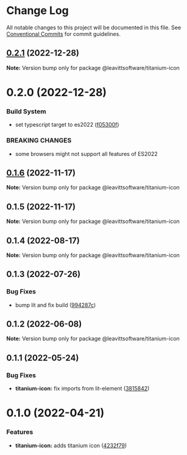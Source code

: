 # Change Log

All notable changes to this project will be documented in this file.
See [Conventional Commits](https://conventionalcommits.org) for commit guidelines.

## [0.2.1](https://github.com/LeavittSoftware/titanium-elements/compare/@leavittsoftware/titanium-icon@0.2.0...@leavittsoftware/titanium-icon@0.2.1) (2022-12-28)

**Note:** Version bump only for package @leavittsoftware/titanium-icon

# 0.2.0 (2022-12-28)

### Build System

- set typescript target to es2022 ([f05300f](https://github.com/LeavittSoftware/titanium-elements/commit/f05300fb73bb634f2e7d0ae6a8c1b08132ee2b6a))

### BREAKING CHANGES

- some browsers might not support all features of ES2022

## [0.1.6](https://github.com/LeavittSoftware/titanium-elements/compare/@leavittsoftware/titanium-icon@0.1.5...@leavittsoftware/titanium-icon@0.1.6) (2022-11-17)

**Note:** Version bump only for package @leavittsoftware/titanium-icon

## 0.1.5 (2022-11-17)

**Note:** Version bump only for package @leavittsoftware/titanium-icon

## 0.1.4 (2022-08-17)

**Note:** Version bump only for package @leavittsoftware/titanium-icon

## 0.1.3 (2022-07-26)

### Bug Fixes

- bump lit and fix build ([994287c](https://github.com/LeavittSoftware/titanium-elements/commit/994287cc92267fe41093ee8ded6640521bd3facb))

## 0.1.2 (2022-06-08)

**Note:** Version bump only for package @leavittsoftware/titanium-icon

## 0.1.1 (2022-05-24)

### Bug Fixes

- **titanium-icon:** fix imports from lit-element ([3815842](https://github.com/LeavittSoftware/titanium-elements/commit/38158428e890c23b8084922495e35e3004832bce))

# 0.1.0 (2022-04-21)

### Features

- **titanium-icon:** adds titanium icon ([4232f79](https://github.com/LeavittSoftware/titanium-elements/commit/4232f795b403ee55edc36832b631fc0bc50147ce))
